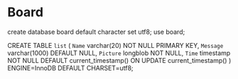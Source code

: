 # Board

create database board default character set utf8;
use board;

CREATE TABLE `list` (
  `Name` varchar(20) NOT NULL PRIMARY KEY,
  `Message` varchar(1000) DEFAULT NULL,
  `Picture` longblob NOT NULL,
  `Time` timestamp NOT NULL DEFAULT current_timestamp() ON UPDATE current_timestamp()
) ENGINE=InnoDB DEFAULT CHARSET=utf8;

